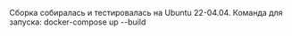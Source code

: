 Сборка собиралась и тестировалась на Ubuntu 22-04.04. Команда для запуска: docker-compose up --build
